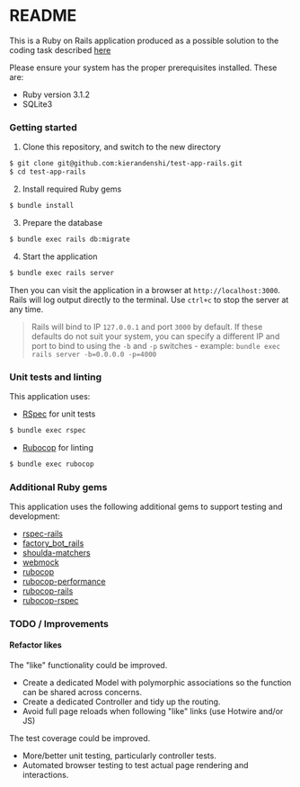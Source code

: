 # README

This is a Ruby on Rails application produced as a possible solution to the coding task described [here]('https://tech.olioex.com/rails-coding-task.html')

Please ensure your system has the proper prerequisites installed. These are:

- Ruby version 3.1.2
- SQLite3

### Getting started

1. Clone this repository, and switch to the new directory
```bash
$ git clone git@github.com:kierandenshi/test-app-rails.git
$ cd test-app-rails
```
2. Install required Ruby gems
```bash
$ bundle install
```
3. Prepare the database
```bash
$ bundle exec rails db:migrate
```
4. Start the application
```bash
$ bundle exec rails server
```
Then you can visit the application in a browser at `http://localhost:3000`. Rails will log output directly to the terminal. Use `ctrl+c` to stop the server at any time.
> Rails will bind to IP `127.0.0.1` and port `3000` by default. If these defaults do not suit your system, you can specify a different IP and port to bind to using the `-b` and `-p` switches - example: `bundle exec rails server -b=0.0.0.0 -p=4000`

### Unit tests and linting
This application uses:
- [RSpec](https://rspec.info/) for unit tests
```bash
$ bundle exec rspec
```

- [Rubocop](https://rubocop.org/) for linting
```bash
$ bundle exec rubocop
```


### Additional Ruby gems
This application uses the following additional gems to support testing and development:
- [rspec-rails](https://rubygems.org/gems/rspec-rails)
- [factory_bot_rails](https://rubygems.org/gems/factory_bot_rails)
- [shoulda-matchers](https://rubygems.org/gems/shoulda-matchers)
- [webmock](https://rubygems.org/gems/webmock)
- [rubocop](https://rubygems.org/gems/rubocop)
- [rubocop-performance](https://rubygems.org/gems/rubocop-performance)
- [rubocop-rails](https://rubygems.org/gems/rubocop-rails)
- [rubocop-rspec](https://rubygems.org/gems/rubocop-rspec)


### TODO / Improvements
#### Refactor likes
The "like" functionality could be improved.
- Create a dedicated Model with polymorphic associations so the function can be shared across concerns.
- Create a dedicated Controller and tidy up the routing.
- Avoid full page reloads when following "like" links (use Hotwire and/or JS)

The test coverage could be improved.
- More/better unit testing, particularly controller tests.
- Automated browser testing to test actual page rendering and interactions.
